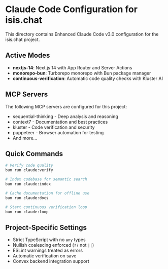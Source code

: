 # Claude Code Configuration for isis.chat

This directory contains Enhanced Claude Code v3.0 configuration for the isis.chat project.

## Active Modes
- **nextjs-14**: Next.js 14 with App Router and Server Actions
- **monorepo-bun**: Turborepo monorepo with Bun package manager
- **continuous-verification**: Automatic code quality checks with Kluster AI

## MCP Servers
The following MCP servers are configured for this project:
- sequential-thinking - Deep analysis and reasoning
- context7 - Documentation and best practices
- kluster - Code verification and security
- puppeteer - Browser automation for testing
- And more...

## Quick Commands
```bash
# Verify code quality
bun run claude:verify

# Index codebase for semantic search
bun run claude:index

# Cache documentation for offline use
bun run claude:docs

# Start continuous verification loop
bun run claude:loop
```

## Project-Specific Settings
- Strict TypeScript with no `any` types
- Nullish coalescing enforced (`??` not `||`)
- ESLint warnings treated as errors
- Automatic verification on save
- Convex backend integration support